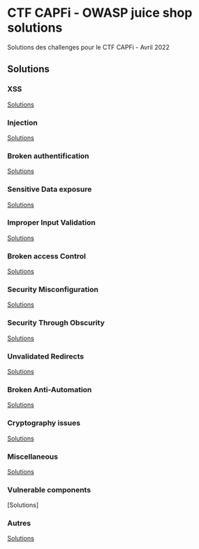 # CTF CAPFi - OWASP juice shop solutions
Solutions des challenges pour le CTF CAPFi - Avril 2022

## Solutions

### XSS
[Solutions](https://github.com/Loubibi/CTF-CAPFi---Juice-Shop/blob/main/XSS/)
### Injection
[Solutions](https://github.com/Loubibi/CTF-CAPFi---Juice-Shop/blob/main/Injection/)
### Broken authentification
[Solutions](https://github.com/Loubibi/CTF-CAPFi---Juice-Shop/blob/main/Broken%20Authentification/)
### Sensitive Data exposure
[Solutions](https://github.com/Loubibi/CTF-CAPFi---Juice-Shop/blob/main/Sensitive%20Data%20exposure/)
### Improper Input Validation
[Solutions](https://github.com/Loubibi/CTF-CAPFi---Juice-Shop/blob/main/Improper%20Input%20Validation/)
### Broken access Control
[Solutions](https://github.com/Loubibi/CTF-CAPFi---Juice-Shop/blob/main/Broken%20access%20Control/)
### Security Misconfiguration
[Solutions](https://github.com/Loubibi/CTF-CAPFi---Juice-Shop/blob/main/Security%20Misconfiguration/)
### Security Through Obscurity
[Solutions](https://github.com/Loubibi/CTF-CAPFi---Juice-Shop/blob/main/Security%20Through%20Obscurity/)
### Unvalidated Redirects
[Solutions](https://github.com/Loubibi/CTF-CAPFi---Juice-Shop/blob/main/Unvalidated%20Redirects/)
### Broken Anti-Automation
[Solutions](https://github.com/Loubibi/CTF-CAPFi---Juice-Shop/blob/main/Broken%20Anti-Automation/)
### Cryptography issues
[Solutions](https://github.com/Loubibi/CTF-CAPFi---Juice-Shop/blob/main/Cryptography%20issues/)
### Miscellaneous
[Solutions](https://github.com/Loubibi/CTF-CAPFi---Juice-Shop/blob/main/Miscellaneous/)
### Vulnerable components
[Solutions]
### Autres
[Solutions](https://github.com/Loubibi/CTF-CAPFi---Juice-Shop/tree/main/Autres)
